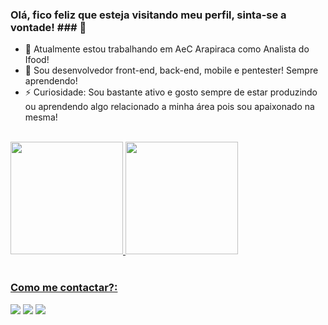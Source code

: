 ### Olá, fico feliz que esteja visitando meu perfil, sinta-se a vontade! ### 👋


- 🔭 Atualmente estou trabalhando em AeC Arapiraca como Analista do Ifood!
- 🌱 Sou desenvolvedor front-end, back-end, mobile e pentester! Sempre aprendendo!
- ⚡ Curiosidade: Sou bastante ativo e gosto sempre de estar produzindo ou aprendendo algo relacionado a minha área pois sou apaixonado na mesma!

<br>

<div>
<a href="https://github.com/seu-usuário-aqui">
<img height="180em" src="https://github-readme-stats.vercel.app/api/top-langs/?username=Antonizinhobr&layout=compact&langs_count=7&theme=dracula"/>
<img height="180em" src="https://github-readme-stats.vercel.app/api?username=Antonizinhobr&show_icons=true&theme=dracula&include_all_commits=true&count_private=true"/>
</div>

<br>
  
### Como me contactar?:

<div>
<a href="https://www.youtube.com/channel/UC88QEmxaSyY_V2vXn1RMgQQ" target="_blank"><img src="https://img.shields.io/badge/YouTube-FF0000?style=for-the-badge&logo=youtube&logoColor=white" target="_blank"></a>
<a href="https://www.instagram.com/_anthonny_michael_dev/" target="_blank"><img src="https://img.shields.io/badge/-Instagram-%23E4405F?style=for-the-badge&logo=instagram&logoColor=white" target="_blank"></a>
<a href="https://www.linkedin.com/in/anthonny-michael-64450a206/" target="_blank"><img src="https://img.shields.io/badge/-LinkedIn-%230077B5?style=for-the-badge&logo=linkedin&logoColor=white" target="_blank"></a>  
</div>
